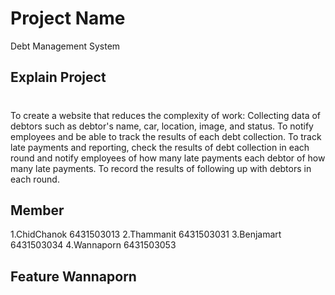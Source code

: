 # Project Name

Debt Management System 

## Explain Project

#
To create a website that reduces the complexity of work:  Collecting data of debtors such as debtor's name, car, location, image, and status. 
To notify employees and be able to track the results of each debt collection.
To track late payments and reporting, check the results of debt collection in each round and notify employees of how many late payments each debtor of how many late payments.
To record the results of following up with debtors in each round.

## Member
1.ChidChanok 6431503013
2.Thammanit 6431503031
3.Benjamart 6431503034
4.Wannaporn 6431503053

## Feature Wannaporn

